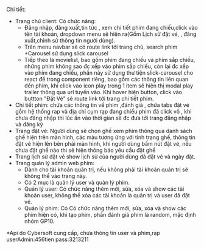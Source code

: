 
Chi tiết:
- Trang chủ client: Có chức năng:
	+ Đăng nhập, đăng xuất,tin tức , xem chi tiết phim đang chiếu,click vào tên tài khoản, dropdown menu sẽ hiện ra(Gồm Lịch sử đặt vé, , đăng xuất,chỉnh sử thông tin người dùng).
	+ Trên menu navbar sẽ có route link tới trang chủ, search phim
    +Carousel sử dụng slick carousel
	+ Tiếp theo là movielist, bao gồm phim đang chiếu và phim sắp chiếu, những phim không sao đc xếp vào phim sắp chiếu, còn lại đc xếp vào phim đang chiếu, phần này sử dụng thư tiện slick-carousel cho react để trong component riêng, bao gồm các thông tin liên quan đến phim, khi click vào icon play trong 1 item sẽ hiện thị modal play trailer thông qua url tuyền vào. Khi hover hiện button, click vào buttton "Đặt Vé" sẽ route link tới trang chi tiết phim.
- Chi tiết phim: chứa các thông tin về phim ,đánh giá , chứa tabs đặt vé gồm hệ thống rap và địa chỉ cụm rạp đang chiếu phim đã click vô , khi chưa đăng nhập thì lúc ấn vào thời gian sẽ đc đưa tới trang đăng nhập và đăng ký
- Trang đặt vé: Người dùng sẽ chọn ghế xem phim thông qua danh sách ghế hiện trên màn hình, các màu tương ứng với tình trạng ghế, thông tin đặt vé hiện lên bên phải màn hình, khi người dùng bấm nút đặt vé, nếu chưa đặt ghế nào thì sẽ hiện thông báo yêu cầu đặt ghế
- Trang lịch sử đặt vé show lịch sử của người dùng đã đặt vé và ngày đặt.
- Trang quản lý admin web phim:
	+ Dành cho tài khoản quản trị, nếu không phải tài khoản quản trị sẽ không thể vào trang này.
	+ Có 2 mục là quản lý user và quản lý phim.
	+ Quản lý user: Có chức năng thêm mới, sửa, xóa và show các tài khoản user, không thể xóa các tài khoản là quản trị và user đã đặt vé.
	+ Quản lý phim: Có Có chức năng thêm mới, sửa, xóa và show các phim hiện có, khi tạo phim, phần đánh giá phim là random, mặc định nhóm GP10.

*Api do Cybersoft cung cấp, chứa thông tin user và phim,rạp
userAdmin:456tien
pass:3213211